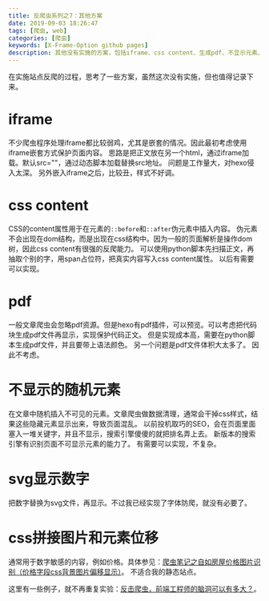 ```yaml
---
title: 反爬虫系列之7：其他方案
date: 2019-09-03 18:26:47
tags: [爬虫, web]
categories: [爬虫]
keywords: [X-Frame-Option github pages]
description: 其他没有实施的方案，包括iframe、css content、生成pdf、不显示元素、css图片拼接等。
---
```


在实施站点反爬的过程，思考了一些方案，虽然这次没有实施，但也值得记录下来。

# iframe

不少爬虫程序处理iframe都比较弱鸡，尤其是嵌套的情况。因此最初考虑使用iframe嵌套方式保护页面内容。
思路是把正文放在另一个html，通过iframe加载。默认src=""，通过动态脚本加载替换src地址。
问题是工作量大，对hexo侵入太深。
另外嵌入iframe之后，比较丑，样式不好调。
<!-- more -->
# css content

CSS的content属性用于在元素的`::before`和`::after`伪元素中插入内容。
伪元素不会出现在dom结构，而是出现在css结构中。因为一般的页面解析是操作dom树，因此css content有很强的反爬能力。
可以使用python脚本先扫描正文，再抽取个别的字，用span占位符，把真实内容写入css content属性。
以后有需要可以实现。

# pdf

一般文章爬虫会忽略pdf资源。但是hexo有pdf插件，可以预览。可以考虑把代码块生成pdf文件再显示，实现保护代码正文。
但是实现成本高，需要在python脚本生成pdf文件，并且要带上语法颜色。
另一个问题是pdf文件体积大太多了。
因此不考虑。


# 不显示的随机元素

在文章中随机插入不可见的元素。文章爬虫做数据清理，通常会干掉css样式，结果这些隐藏元素显示出来，导致页面混乱。
以前投机取巧的SEO，会在页面里面塞入一堆关键字，并且不显示，搜索引擎傻傻的就把排名弄上去。
新版本的搜索引擎有识别页面不可显示元素的能力了。
有需要可以实现，不复杂。

# svg显示数字

把数字替换为svg文件，再显示。不过我已经实现了字体防爬，就没有必要了。

# css拼接图片和元素位移

通常用于数字敏感的内容，例如价格。具体参见：[爬虫笔记之自如房屋价格图片识别（价格字段css背景图片偏移显示）](https://www.cnblogs.com/cc11001100/p/10124741.html)。
不适合我的静态站点。

这里有一些例子，就不再重复实验：[反击爬虫，前端工程师的脑洞可以有多大？](https://imweb.io/topic/595b7161d6ca6b4f0ac71f05)。
